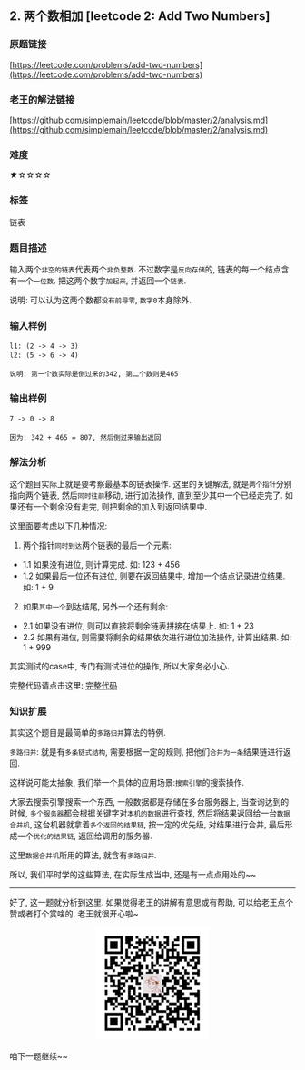 ## 2. 两个数相加 [leetcode 2: Add Two Numbers]

### 原题链接

[https://leetcode.com/problems/add-two-numbers](https://leetcode.com/problems/add-two-numbers)


### 老王的解法链接
[https://github.com/simplemain/leetcode/blob/master/2/analysis.md](https://github.com/simplemain/leetcode/blob/master/2/analysis.md)

### 难度

★☆☆☆☆

### 标签

链表

### 题目描述

输入两个`非空的链表`代表两个`非负整数`. 不过数字是`反向存储`的, 链表的每一个结点含有一个`一位数`. 把这两个数字`加起来`, 并返回一个`链表`.

说明: 可以认为这两个数都`没有前导零`, `数字0`本身除外.

### 输入样例

```
l1: (2 -> 4 -> 3)
l2: (5 -> 6 -> 4)

说明: 第一个数实际是倒过来的342, 第二个数则是465
```

### 输出样例

```
7 -> 0 -> 8

因为: 342 + 465 = 807, 然后倒过来输出返回
```

### 解法分析

这个题目实际上就是要考察最基本的链表操作. 这里的关键解法, 就是`两个指针`分别指向两个链表, 然后`同时往前`移动, 进行加法操作, 直到至少其中一个已经走完了. 如果还有一个剩余没有走完, 则把剩余的加入到返回结果中.

这里面要考虑以下几种情况:

1. 两个指针`同时到达`两个链表的最后一个元素:

* 1.1 如果没有进位, 则计算完成. 如: 123 + 456
* 1.2 如果最后一位还有进位, 则要在返回结果中, 增加一个结点记录进位结果. 如: 1 + 9

2. 如果`其中一个`到达结尾, 另外一个还有剩余:

* 2.1 如果没有进位, 则可以直接将剩余链表拼接在结果上. 如: 1 + 23
* 2.2 如果有进位, 则需要将剩余的结果依次进行进位加法操作, 计算出结果. 如: 1 + 999

其实测试的case中, 专门有测试进位的操作, 所以大家务必小心.

完整代码请点击这里: [完整代码](https://github.com/simplemain/leetcode/blob/master/2/Solution1.java)

### 知识扩展

其实这个题目是最简单的`多路归并`算法的特例. 

`多路归并`: 就是有`多条链式结构`, 需要根据一定的规则, 把他们`合并为一条`结果链进行返回. 

这样说可能太抽象, 我们举一个具体的应用场景:`搜索引擎`的搜索操作. 

大家去搜索引擎搜索一个东西, 一般数据都是存储在多台服务器上, 当查询达到的时候, `多个服务器`都会根据关键字对`本机的数据`进行查找, 然后将结果返回给一台`数据合并机`, 这台机器就拿着`多个返回的结果链`, 按一定的优先级, 对结果进行合并, 最后形成一个`优化的结果链`, 返回给调用的服务器.

这里`数据合并机`所用的算法, 就含有`多路归并`. 

所以, 我们平时学的这些算法, 在实际生成当中, 还是有一点点用处的~~

---

好了, 这一题就分析到这里. 如果觉得老王的讲解有意思或有帮助, 可以给老王点个赞或者打个赏啥的, 老王就很开心啦~

<div align="center"><img src="https://github.com/simplemain/leetcode/blob/master/qrcode_pay.min.jpg" width="200" height="200" /></div>

咱下一题继续~~
